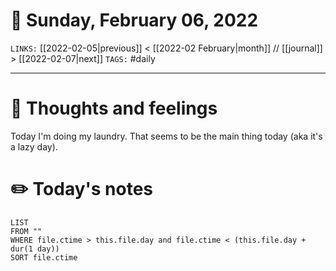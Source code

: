 # 📅 Sunday, February 06, 2022
`LINKS:` [[2022-02-05|previous]] < [[2022-02 February|month]] // [[journal]] > [[2022-02-07|next]] 
`TAGS:` #daily

---
# 💭 Thoughts and feelings
Today I'm doing my laundry. That seems to be the main thing today (aka it's a lazy day). 

# ✏️ Today's notes
```dataview
LIST 
FROM ""
WHERE file.ctime > this.file.day and file.ctime < (this.file.day + dur(1 day))
SORT file.ctime
```
